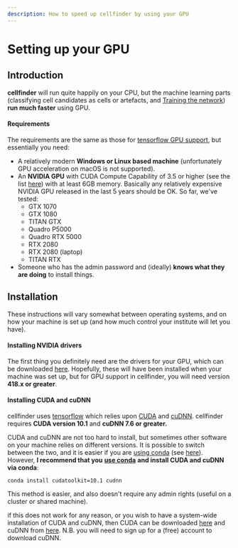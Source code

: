 ```yaml
---
description: How to speed up cellfinder by using your GPU
---
```


# Setting up your GPU

## Introduction

**cellfinder** will run quite happily on your CPU, but the machine learning parts \(classifying cell candidates as cells or artefacts, and [Training the network](../user-guide/training/)\) **run much faster** using  GPU.

#### Requirements

The requirements are the same as those for [tensorflow GPU support](https://www.tensorflow.org/install/gpu), but essentially you need:

* A relatively modern **Windows or Linux based machine** \(unfortunately GPU acceleration on macOS is not supported\).
* An **NVIDIA GPU** with CUDA Compute Capability of 3.5 or higher \(see the list [here](https://en.wikipedia.org/wiki/CUDA)\) with at least 6GB memory. Basically any relatively expensive  NVIDIA GPU released in the last 5 years should be OK. So far, we've tested:
  * GTX 1070
  * GTX 1080
  * TITAN GTX
  * Quadro P5000
  * Quadro RTX 5000
  * RTX 2080
  * RTX 2080 \(laptop\)
  * TITAN RTX
* Someone who has the admin password and \(ideally\) **knows what they are doing** to install things.

## Installation

These instructions will vary somewhat between operating systems, and on how your machine is set up \(and how much control your institute will let you have\).

#### Installing NVIDIA drivers

The first thing you definitely need are the drivers for your GPU, which can be downloaded [here](https://www.nvidia.com/download/index.aspx?lang=en-us). Hopefully, these will have been installed when your machine was set up, but for GPU support in cellfinder, you will need version **418.x or greater**.

#### Installing CUDA and cuDNN

cellfinder uses [tensorflow](https://www.tensorflow.org/) which relies upon [CUDA](https://en.wikipedia.org/wiki/CUDA) and [cuDNN](https://developer.nvidia.com/cudnn). cellfinder requires **CUDA version 10.1** and **cuDNN 7.6 or greater.** 

CUDA and cuDNN are not too hard to install, but sometimes other software on your machine relies on different versions. It is possible to switch between the two, and it is easier if you are [using conda](using-conda.md) \(see [here](https://blog.kovalevskyi.com/multiple-version-of-cuda-libraries-on-the-same-machine-b9502d50ae77)\). However, **I recommend that you** [**use conda**](using-conda.md) **and install CUDA and cuDNN via conda**:

```text
conda install cudatoolkit=10.1 cudnn
```

This method is easier, and also doesn't require any admin rights \(useful on a cluster or shared machine\).

 if this does not work for any reason, or you wish to have a system-wide installation of CUDA and cuDNN, then CUDA can be downloaded [here](https://developer.nvidia.com/cuda-toolkit-archive) and cuDNN from [here](https://developer.nvidia.com/cudnn).  N.B. you will need to sign up for a \(free\) account to download cuDNN.







